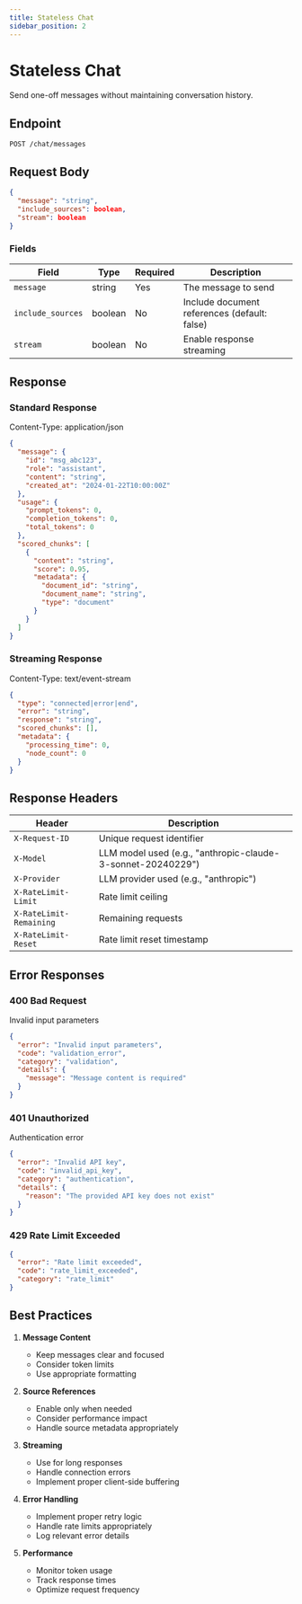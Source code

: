 ```yaml
---
title: Stateless Chat
sidebar_position: 2
---
```


# Stateless Chat

Send one-off messages without maintaining conversation history.

## Endpoint

```http
POST /chat/messages
```

## Request Body

```json
{
  "message": "string",
  "include_sources": boolean,
  "stream": boolean
}
```

### Fields

| Field | Type | Required | Description |
|-------|------|----------|-------------|
| `message` | string | Yes | The message to send |
| `include_sources` | boolean | No | Include document references (default: false) |
| `stream` | boolean | No | Enable response streaming |

## Response

### Standard Response
Content-Type: application/json

```json
{
  "message": {
    "id": "msg_abc123",
    "role": "assistant",
    "content": "string",
    "created_at": "2024-01-22T10:00:00Z"
  },
  "usage": {
    "prompt_tokens": 0,
    "completion_tokens": 0,
    "total_tokens": 0
  },
  "scored_chunks": [
    {
      "content": "string",
      "score": 0.95,
      "metadata": {
        "document_id": "string",
        "document_name": "string",
        "type": "document"
      }
    }
  ]
}
```

### Streaming Response
Content-Type: text/event-stream

```json
{
  "type": "connected|error|end",
  "error": "string",
  "response": "string",
  "scored_chunks": [],
  "metadata": {
    "processing_time": 0,
    "node_count": 0
  }
}
```

## Response Headers

| Header | Description |
|--------|-------------|
| `X-Request-ID` | Unique request identifier |
| `X-Model` | LLM model used (e.g., "anthropic-claude-3-sonnet-20240229") |
| `X-Provider` | LLM provider used (e.g., "anthropic") |
| `X-RateLimit-Limit` | Rate limit ceiling |
| `X-RateLimit-Remaining` | Remaining requests |
| `X-RateLimit-Reset` | Rate limit reset timestamp |

## Error Responses

### 400 Bad Request
Invalid input parameters

```json
{
  "error": "Invalid input parameters",
  "code": "validation_error",
  "category": "validation",
  "details": {
    "message": "Message content is required"
  }
}
```

### 401 Unauthorized
Authentication error

```json
{
  "error": "Invalid API key",
  "code": "invalid_api_key",
  "category": "authentication",
  "details": {
    "reason": "The provided API key does not exist"
  }
}
```

### 429 Rate Limit Exceeded

```json
{
  "error": "Rate limit exceeded",
  "code": "rate_limit_exceeded",
  "category": "rate_limit"
}
```

## Best Practices

1. **Message Content**
   - Keep messages clear and focused
   - Consider token limits
   - Use appropriate formatting

2. **Source References**
   - Enable only when needed
   - Consider performance impact
   - Handle source metadata appropriately

3. **Streaming**
   - Use for long responses
   - Handle connection errors
   - Implement proper client-side buffering

4. **Error Handling**
   - Implement proper retry logic
   - Handle rate limits appropriately
   - Log relevant error details

5. **Performance**
   - Monitor token usage
   - Track response times
   - Optimize request frequency